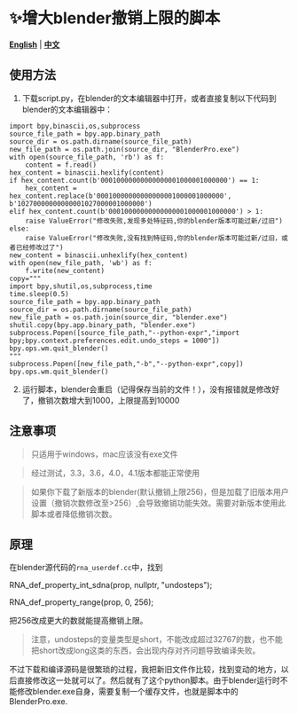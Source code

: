 # ✨增大blender撤销上限的脚本

[**English**](./README_EN.md) | [**中文**](./README.md)

## 使用方法

1. 下载script.py，在blender的文本编辑器中打开，或者直接复制以下代码到blender的文本编辑器中：
```
import bpy,binascii,os,subprocess
source_file_path = bpy.app.binary_path
source_dir = os.path.dirname(source_file_path)
new_file_path = os.path.join(source_dir, "BlenderPro.exe")
with open(source_file_path, 'rb') as f:
    content = f.read()
hex_content = binascii.hexlify(content)
if hex_content.count(b'00010000000000000001000001000000') == 1:
    hex_content = hex_content.replace(b'00010000000000000001000001000000', b'10270000000000001027000001000000')
elif hex_content.count(b'00010000000000000001000001000000') > 1:
    raise ValueError("修改失败,发现多处特征码,你的blender版本可能过新/过旧")
else:
    raise ValueError("修改失败,没有找到特征码,你的blender版本可能过新/过旧，或者已经修改过了")
new_content = binascii.unhexlify(hex_content)
with open(new_file_path, 'wb') as f:
    f.write(new_content)
copy="""
import bpy,shutil,os,subprocess,time
time.sleep(0.5)
source_file_path = bpy.app.binary_path
source_dir = os.path.dirname(source_file_path)
new_file_path = os.path.join(source_dir, "blender.exe")
shutil.copy(bpy.app.binary_path, "blender.exe")
subprocess.Popen([source_file_path,"--python-expr","import bpy;bpy.context.preferences.edit.undo_steps = 1000"])
bpy.ops.wm.quit_blender()
"""
subprocess.Popen([new_file_path,"-b","--python-expr",copy])
bpy.ops.wm.quit_blender()
```

2. 运行脚本，blender会重启（记得保存当前的文件！），没有报错就是修改好了，撤销次数增大到1000，上限提高到10000


## 注意事项
> 只适用于windows，mac应该没有exe文件

> 经过测试，3.3，3.6，4.0，4.1版本都能正常使用

> 如果你下载了新版本的blender(默认撤销上限256)，但是加载了旧版本用户设置（撤销次数修改至>256）,会导致撤销功能失效。需要对新版本使用此脚本或者降低撤销次数。

## 原理
在blender源代码的`rna_userdef.cc`中，找到

RNA_def_property_int_sdna(prop, nullptr, "undosteps");

RNA_def_property_range(prop, 0, 256);

把256改成更大的数就能提高撤销上限。
> 注意，undosteps的变量类型是short，不能改成超过32767的数，也不能把short改成long这类的东西，会出现内存对齐问题导致编译失败。

不过下载和编译源码是很繁琐的过程，我把新旧文件作比较，找到变动的地方，以后直接修改这一处就可以了。然后就有了这个python脚本。由于blender运行时不能修改blender.exe自身，需要复制一个缓存文件，也就是脚本中的BlenderPro.exe.
